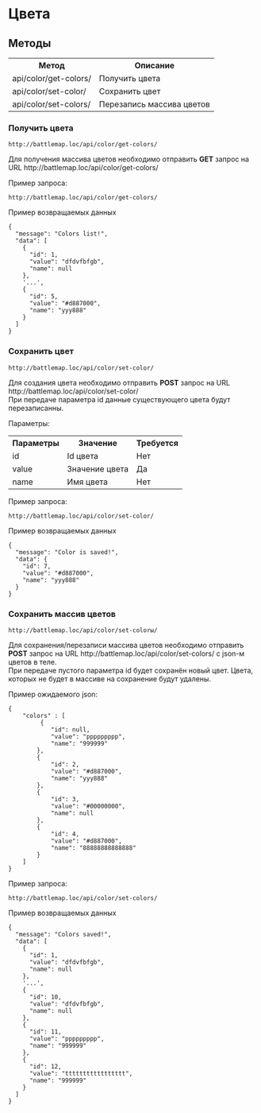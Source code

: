 # Цвета

## Методы

<table>
    <tr>
        <th>
            Метод
        </th>
        <th>
            Описание
        </th>
    </tr>
    <tr>
        <td>
            api/color/get-colors/
        </td>
        <td>
            Получить цвета 
        </td>
    </tr>
     <tr>
        <td>
            api/color/set-color/
        </td>
        <td>
            Сохранить цвет
        </td>
    </tr>
    <tr>
        <td>
            api/color/set-colors/
        </td>
        <td>
            Перезапись массива цветов
        </td>
    </tr>
</table>

### Получить цвета

`http://battlemap.loc/api/color/get-colors/`
<p>
    Для получения массива цветов необходимо отправить <b>GET</b> запрос на URL http://battlemap.loc/api/color/get-colors/
</p>

<p>
    Пример запроса:
</p>

`http://battlemap.loc/api/color/get-colors/`

<p>
    Пример возвращаемых данных
</p>

```json5
{
  "message": "Colors list!",
  "data": [
    {
      "id": 1,
      "value": "dfdvfbfgb",
      "name": null
    },
    '...',
    {
      "id": 5,
      "value": "#d887000",
      "name": "yyy888"
    }
  ]
}
```

### Сохранить цвет

`http://battlemap.loc/api/color/set-color/`
<p>
    Для создания цвета необходимо отправить <b>POST</b> запрос на URL http://battlemap.loc/api/color/set-color/
    <br> При передаче параметра id данные существующего цвета будут перезаписанны.
</p>
<p>
    Параметры:
</p>
<table>
    <tr>
        <th>
            Параметры
        </th>
        <th>
            Значение
        </th>
        <th>
            Требуется
        </th>
    </tr>
    <tr>
        <td>
            id
        </td>
        <td>
            Id цвета
        </td>
        <td>
            Нет
        </td>
    </tr>
    <tr>
        <td>
            value
        </td>
        <td>
            Значение цвета
        </td>
        <td>
            Да
        </td>
    </tr>
    <tr>
        <td>
           name
        </td>
        <td>
            Имя цвета
        </td>
        <td>
            Нет
        </td>
    </tr>
</table>
<p>
    Пример запроса:
</p>

`http://battlemap.loc/api/color/set-color/`

<p>
    Пример возвращаемых данных
</p>

```json5
{
  "message": "Color is saved!",
  "data": {
    "id": 7,
    "value": "#d887000",
    "name": "yyy888"
  }
}
```

### Сохранить массив цветов

`http://battlemap.loc/api/color/set-colorы/`
<p>
    Для сохранения/перезаписи массива цветов необходимо отправить <b>POST</b>
    запрос на URL http://battlemap.loc/api/color/set-colors/ c json-м цветов в теле.
    <br> При передаче пустого параметра id будет сохранён новый цвет. Цвета, которых не будет 
    в массиве на сохранение будут удалены.
     
</p>
<p>
    Пример ожидаемого json:
</p>

```json5
{
    "colors" : [
         {
            "id": null,
            "value": "ppppppppp",
            "name": "999999"
        },
        {
            "id": 2,
            "value": "#d887000",
            "name": "yyy888"
        },
        {
            "id": 3,
            "value": "#00000000",
            "name": null
        },
        {
            "id": 4,
            "value": "#d887000",
            "name": "88888888888888"
        }
    ]
}
```

<p>
    Пример запроса:
</p>

`http://battlemap.loc/api/color/set-colors/`

<p>
    Пример возвращаемых данных
</p>

```json5
{
  "message": "Colors saved!",
  "data": [
    {
      "id": 1,
      "value": "dfdvfbfgb",
      "name": null
    },
    '...',
    {
      "id": 10,
      "value": "dfdvfbfgb",
      "name": null
    },
    {
      "id": 11,
      "value": "ppppppppp",
      "name": "999999"
    },
    {
      "id": 12,
      "value": "ttttttttttttttttt",
      "name": "999999"
    }
  ]
}
```
